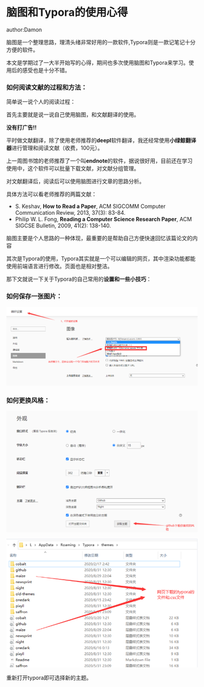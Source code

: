 # 脑图和Typora的使用心得

author:Damon



脑图是一个整理思路，理清头绪非常好用的一款软件,Typora则是一款记笔记十分方便的软件。

本文是学期过了一大半开始写的心得，期间也多次使用脑图和Typora来学习。使用后的感受也是十分不错。



### 如何阅读文献的过程和方法：

简单说一说个人的阅读过程：

首先主要就是说一说自己使用脑图，和文献翻译的使用。

**没有打广告!!**

平时做文献翻译，除了使用老师推荐的**deepl**软件翻译，我还经常使用**小绿鲸翻译器**进行管理和阅读文献（收费，100元）。

上一周图书馆的老师推荐了一个叫**endnote**的软件，据说很好用，目前还在学习使用中，这个软件可以批量下载文献，对文献分组管理。

对文献翻译后，阅读后可以使用脑图进行文章的思路分析。

具体方法可以看老师推荐的两篇文献：

- S. Keshav, **How to Read a Paper**, ACM SIGCOMM Computer Communication Review, 2013, 37(3): 83-84.
- Philip W. L. Fong, **Reading a Computer Science Research Paper**, ACM SIGCSE Bulletin, 2009, 41(2): 138-140.

脑图主要是个人思路的一种体现，最重要的是帮助自己方便快速回忆该篇论文的内容

其次是Typora的使用，Typora其实就是一个可以编辑的网页，其中渲染功能都能使用前端语言进行修改。页面也是相对整洁。

那下文就说一下关于Typora的自己常用的**设置和一些小技巧**：

### 如何保存一张图片：

![image-20211122130353144](脑图和Typora的使用心得.assets/image-20211122130353144.png)

### 如何更换风格：

![image-20211122130902749](脑图和Typora的使用心得.assets/image-20211122130902749.png)

![image-20211122130821064](脑图和Typora的使用心得.assets/image-20211122130821064.png)

重新打开typora即可选择新的主题。

